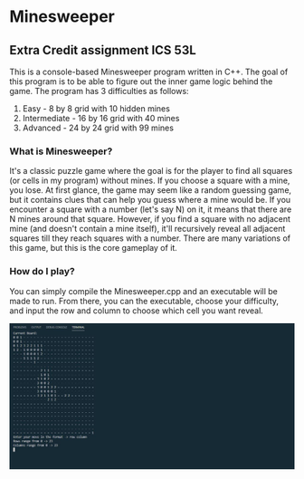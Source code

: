 # Minesweeper
## Extra Credit assignment ICS 53L

This is a console-based Minesweeper program written in C++. The goal of this program is to be able to figure out the inner game logic behind the game. The program has 3 difficulties as follows:
1) Easy - 8 by 8 grid with 10 hidden mines
2) Intermediate - 16 by 16 grid with 40 mines
3) Advanced - 24 by 24 grid with 99 mines

### What is Minesweeper?

It's a classic puzzle game where the goal is for the player to find all squares (or cells in my program) without mines. If you choose a square with a mine, you lose. At first glance, the game may seem like a random guessing game, but it contains clues that can help you guess where a mine would be. If you encounter a square with a number (let's say N) on it, it means that there are N mines around that square. However, if you find a square with no adjacent mine (and doesn't contain a mine itself), it'll recursively reveal all adjacent squares till they reach squares with a number. There are many variations of this game, but this is the core gameplay of it.

### How do I play?

You can simply compile the Minesweeper.cpp and an executable will be made to run. From there, you can the executable, choose your difficulty, and input the row and column to choose which cell you want reveal.

<img src="/images/Minesweeper Console.jpg" alt="Minesweeper on the terminal console"/>
